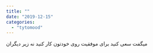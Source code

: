 ```yaml
---
title: ""
date: "2019-12-15"
categories: 
  - "tytomood"
---
```


میگفت ‏سعی کنید برای موفقیت روی خودتون کار کنید نه زیر دیگران
